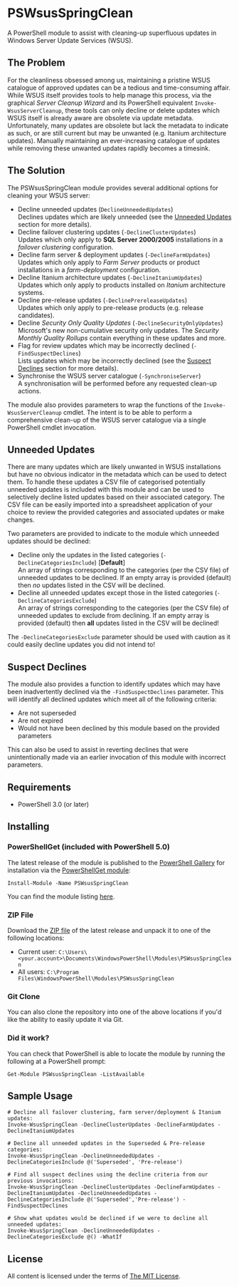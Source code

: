 PSWsusSpringClean
=================

A PowerShell module to assist with cleaning-up superfluous updates in Windows Server Update Services (WSUS).

The Problem
-----------

For the cleanliness obsessed among us, maintaining a pristine WSUS catalogue of approved updates can be a tedious and time-consuming affair. While WSUS itself provides tools to help manage this process, via the graphical *Server Cleanup Wizard* and its PowerShell equivalent `Invoke-WsusServerCleanup`, these tools can only decline or delete updates which WSUS itself is already aware are obsolete via update metadata. Unfortunately, many updates are obsolete but lack the metadata to indicate as such, or are still current but may be unwanted (e.g. Itanium architecture updates). Manually maintaining an ever-increasing catalogue of updates while removing these unwanted updates rapidly becomes a timesink.

The Solution
------------

The PSWsusSpringClean module provides several additional options for cleaning your WSUS server:

- Decline unneeded updates (`DeclineUnneededUpdates`)  
  Declines updates which are likely unneeded (see the [Unneeded Updates](#unneeded-updates) section for more details).
- Decline failover clustering updates (`-DeclineClusterUpdates`)  
  Updates which only apply to **SQL Server 2000/2005** installations in a *failover clustering* configuration.
- Decline farm server & deployment updates (`-DeclineFarmUpdates`)  
  Updates which only apply to *Farm Server* products or product installations in a *farm-deployment* configuration.
- Decline Itanium architecture updates (`-DeclineItaniumUpdates`)  
  Updates which only apply to products installed on *Itanium* architecture systems.
- Decline pre-release updates (`-DeclinePrereleaseUpdates`)  
  Updates which only apply to pre-release products (e.g. release candidates).
- Decline *Security Only Quality Updates* (`-DeclineSecurityOnlyUpdates`)  
  Microsoft's new non-cumulative security only updates. The *Security Monthly Quality Rollups* contain everything in these updates and more.
- Flag for review updates which may be incorrectly declined (`-FindSuspectDeclines`)  
  Lists updates which may be incorrectly declined (see the [Suspect Declines](#suspect-declines) section for more details).
- Synchronise the WSUS server catalogue (`-SynchroniseServer`)  
  A synchronisation will be performed before any requested clean-up actions.

The module also provides parameters to wrap the functions of the `Invoke-WsusServerCleanup` cmdlet. The intent is to be able to perform a comprehensive clean-up of the WSUS server catalogue via a single PowerShell cmdlet invocation.

## Unneeded Updates

There are many updates which are likely unwanted in WSUS installations but have no obvious indicator in the metadata which can be used to detect them. To handle these updates a CSV file of categorised potentially unneeded updates is included with this module and can be used to selectively decline listed updates based on their associated category. The CSV file can be easily imported into a spreadsheet application of your choice to review the provided categories and associated updates or make changes.

Two parameters are provided to indicate to the module which unneeded updates should be declined:

- Decline only the updates in the listed categories (`-DeclineCategoriesInclude`) [**Default**]  
  An array of strings corresponding to the categories (per the CSV file) of unneeded updates to be declined. If an empty array is provided (default) then *no* updates listed in the CSV will be declined.
- Decline all unneeded updates except those in the listed categories (`-DeclineCategoriesExclude`)  
  An array of strings corresponding to the categories (per the CSV file) of unneeded updates to exclude from declining. If an empty array is provided (default) then **all** updates listed in the CSV will be declined!

The `-DeclineCategoriesExclude` parameter should be used with caution as it could easily decline updates you did not intend to!

## Suspect Declines

The module also provides a function to identify updates which may have been inadvertently declined via the `-FindSuspectDeclines` parameter. This will identify all declined updates which meet all of the following criteria:

- Are not superseded
- Are not expired
- Would not have been declined by this module based on the provided parameters

This can also be used to assist in reverting declines that were unintentionally made via an earlier invocation of this module with incorrect parameters.

Requirements
------------

- PowerShell 3.0 (or later)

Installing
----------

### PowerShellGet (included with PowerShell 5.0)

The latest release of the module is published to the [PowerShell Gallery](https://www.powershellgallery.com/) for installation via the [PowerShellGet module](https://www.powershellgallery.com/GettingStarted):

```posh
Install-Module -Name PSWsusSpringClean
```

You can find the module listing [here](https://www.powershellgallery.com/packages/PSWsusSpringClean).

### ZIP File

Download the [ZIP file](https://github.com/ralish/PSWsusSpringClean/archive/stable.zip) of the latest release and unpack it to one of the following locations:

- Current user: `C:\Users\<your.account>\Documents\WindowsPowerShell\Modules\PSWsusSpringClean`
- All users: `C:\Program Files\WindowsPowerShell\Modules\PSWsusSpringClean`

### Git Clone

You can also clone the repository into one of the above locations if you'd like the ability to easily update it via Git.

### Did it work?

You can check that PowerShell is able to locate the module by running the following at a PowerShell prompt:

```posh
Get-Module PSWsusSpringClean -ListAvailable
```

Sample Usage
------------

```posh
# Decline all failover clustering, farm server/deployment & Itanium updates:
Invoke-WsusSpringClean -DeclineClusterUpdates -DeclineFarmUpdates -DeclineItaniumUpdates

# Decline all unneeded updates in the Superseded & Pre-release categories:
Invoke-WsusSpringClean -DeclineUnneededUpdates -DeclineCategoriesInclude @('Superseded', 'Pre-release')

# Find all suspect declines using the decline criteria from our previous invocations:
Invoke-WsusSpringClean -DeclineClusterUpdates -DeclineFarmUpdates -DeclineItaniumUpdates -DeclineUnneededUpdates -DeclineCategoriesInclude @('Superseded','Pre-release') -FindSuspectDeclines

# Show what updates would be declined if we were to decline all unneeded updates:
Invoke-WsusSpringClean -DeclineUnneededUpdates -DeclineCategoriesExclude @() -WhatIf
```

License
-------

All content is licensed under the terms of [The MIT License](LICENSE).
